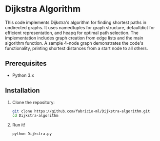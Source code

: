 # Dijkstra Algorithm

This code implements Dijkstra's algorithm for finding shortest paths in undirected graphs. It uses namedtuples for graph structure, defaultdict for efficient representation, and heapq for optimal path selection. The implementation includes graph creation from edge lists and the main algorithm function. A sample 4-node graph demonstrates the code's functionality, printing shortest distances from a start node to all others.

## Prerequisites

- Python 3.x

## Installation

1. Clone the repository:
   ```bash
   git clone https://github.com/fabricio-ml/Dijkstra-algorithm.git
   cd Dijkstra-algorithm
   
2. Run it!
   ```bash
   python Dijkstra.py
